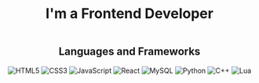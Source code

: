 <div align="center">
  <h1>I'm a Frontend Developer</h1>

<img src="https://media0.giphy.com/media/v1.Y2lkPTc5MGI3NjExcDlwd2Z6a2lkYnluOWh3cjRjNWF4cTVpb2hsdjZ0dTFpNGQ5Nnl4ciZlcD12MV9pbnRlcm5hbF9naWZfYnlfaWQmY3Q9Zw/wwg1suUiTbCY8H8vIA/giphy.webp" alt="" />

  <h2>Languages and Frameworks</h2>

  <p>
    <img src="https://img.shields.io/badge/-HTML5-000?&logo=HTML5" alt="HTML5" />
    <img src="https://img.shields.io/badge/-CSS3-000?&logo=CSS3&logoColor=1572B6" alt="CSS3" />
    <img src="https://img.shields.io/badge/-JavaScript-000?&logo=JavaScript" alt="JavaScript" />
    <img src="https://img.shields.io/badge/-React-000?&logo=React" alt="React" />
    <img src="https://img.shields.io/badge/-MySQL-000?&logo=MySQL" alt="MySQL" />
    <img src="https://img.shields.io/badge/-Python-000?&logo=Python" alt="Python" />
    <img src="https://img.shields.io/badge/-C++-000?&logo=C%2B%2B" alt="C++" />
    <img src="https://img.shields.io/badge/-Lua-000?&logo=Lua" alt="Lua" />
  </p>

</div>
